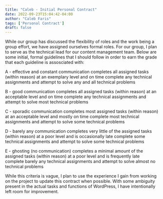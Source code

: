 ```yaml
---
title: "Caleb - Initial Personal Contract"
date: 2022-09-23T15:04:42-04:00
author: "Caleb Faris"
tags: ['Personal Contract']
draft: false
---
```


While our group has discussed the flexibility of roles and the work being a group effort, we have assigned ourselves formal roles. For our group, I plan to serve as the technical lead for our content management team. Below are some initial, formal guidelines that I should follow in order to earn the grade that each guideline is assosciated with:

A - effective and constant communication
	completes all assigned tasks (within reason) at an exemplary level and on time 
	complete any technical assignments and attempt to solve any and all technical problems
	
B - good communication
	completes all assigned tasks (within reason) at an acceptable level and on time
	complete any technical assignments and attempt to solve most technical problems

C - sporadic communication
	completes most assigned tasks (within reason) at an acceptable level and mostly on time
	complete most technical assignments and attempt to solve some technical problems

D - barely any communication
	completes very little of the assigned tasks (within reason) at a poor level and is occasionally late
	complete some technical assignments and attempt to solve some technical problems

E - ghosting (no communication)
	completes a minimal amount of the assigned tasks (within reason) at a poor level and is frequently late
	complete barely any technical assignments and attempt to solve almost no technical problems
	
While this criteria is vague, I plan to use the experience I gain from working on the project to update this contract when possible. With some ambiguity present in the actual tasks and functions of WordPress, I have intentionally left room for improvement. 
